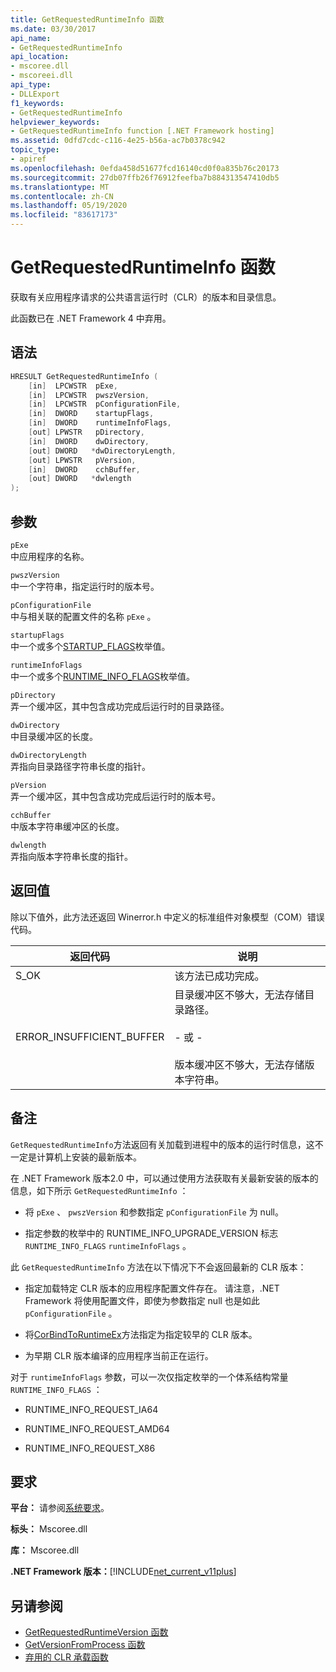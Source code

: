 ```yaml
---
title: GetRequestedRuntimeInfo 函数
ms.date: 03/30/2017
api_name:
- GetRequestedRuntimeInfo
api_location:
- mscoree.dll
- mscoreei.dll
api_type:
- DLLExport
f1_keywords:
- GetRequestedRuntimeInfo
helpviewer_keywords:
- GetRequestedRuntimeInfo function [.NET Framework hosting]
ms.assetid: 0dfd7cdc-c116-4e25-b56a-ac7b0378c942
topic_type:
- apiref
ms.openlocfilehash: 0efda458d51677fcd16140cd0f0a835b76c20173
ms.sourcegitcommit: 27db07ffb26f76912feefba7b884313547410db5
ms.translationtype: MT
ms.contentlocale: zh-CN
ms.lasthandoff: 05/19/2020
ms.locfileid: "83617173"
---
```

# <a name="getrequestedruntimeinfo-function"></a>GetRequestedRuntimeInfo 函数
获取有关应用程序请求的公共语言运行时（CLR）的版本和目录信息。  
  
 此函数已在 .NET Framework 4 中弃用。  
  
## <a name="syntax"></a>语法  
  
```cpp  
HRESULT GetRequestedRuntimeInfo (  
    [in]  LPCWSTR  pExe,
    [in]  LPCWSTR  pwszVersion,
    [in]  LPCWSTR  pConfigurationFile,
    [in]  DWORD    startupFlags,
    [in]  DWORD    runtimeInfoFlags,
    [out] LPWSTR   pDirectory,
    [in]  DWORD    dwDirectory,
    [out] DWORD   *dwDirectoryLength,
    [out] LPWSTR   pVersion,
    [in]  DWORD    cchBuffer,
    [out] DWORD   *dwlength  
);  
```  
  
## <a name="parameters"></a>参数  
 `pExe`  
 中应用程序的名称。  
  
 `pwszVersion`  
 中一个字符串，指定运行时的版本号。  
  
 `pConfigurationFile`  
 中与相关联的配置文件的名称 `pExe` 。  
  
 `startupFlags`  
 中一个或多个[STARTUP_FLAGS](startup-flags-enumeration.md)枚举值。  
  
 `runtimeInfoFlags`  
 中一个或多个[RUNTIME_INFO_FLAGS](runtime-info-flags-enumeration.md)枚举值。  
  
 `pDirectory`  
 弄一个缓冲区，其中包含成功完成后运行时的目录路径。  
  
 `dwDirectory`  
 中目录缓冲区的长度。  
  
 `dwDirectoryLength`  
 弄指向目录路径字符串长度的指针。  
  
 `pVersion`  
 弄一个缓冲区，其中包含成功完成后运行时的版本号。  
  
 `cchBuffer`  
 中版本字符串缓冲区的长度。  
  
 `dwlength`  
 弄指向版本字符串长度的指针。  
  
## <a name="return-value"></a>返回值  
 除以下值外，此方法还返回 Winerror.h 中定义的标准组件对象模型（COM）错误代码。  
  
|返回代码|说明|  
|-----------------|-----------------|  
|S_OK|该方法已成功完成。|  
|ERROR_INSUFFICIENT_BUFFER|目录缓冲区不够大，无法存储目录路径。<br /><br /> - 或 -<br /><br /> 版本缓冲区不够大，无法存储版本字符串。|  
  
## <a name="remarks"></a>备注  
 `GetRequestedRuntimeInfo`方法返回有关加载到进程中的版本的运行时信息，这不一定是计算机上安装的最新版本。  
  
 在 .NET Framework 版本2.0 中，可以通过使用方法获取有关最新安装的版本的信息，如下所示 `GetRequestedRuntimeInfo` ：  
  
- 将 `pExe` 、 `pwszVersion` 和参数指定 `pConfigurationFile` 为 null。  
  
- 指定参数的枚举中的 RUNTIME_INFO_UPGRADE_VERSION 标志 `RUNTIME_INFO_FLAGS` `runtimeInfoFlags` 。  
  
 此 `GetRequestedRuntimeInfo` 方法在以下情况下不会返回最新的 CLR 版本：  
  
- 指定加载特定 CLR 版本的应用程序配置文件存在。 请注意，.NET Framework 将使用配置文件，即使为参数指定 null 也是如此 `pConfigurationFile` 。  
  
- 将[CorBindToRuntimeEx](corbindtoruntimeex-function.md)方法指定为指定较早的 CLR 版本。  
  
- 为早期 CLR 版本编译的应用程序当前正在运行。  
  
 对于 `runtimeInfoFlags` 参数，可以一次仅指定枚举的一个体系结构常量 `RUNTIME_INFO_FLAGS` ：  
  
- RUNTIME_INFO_REQUEST_IA64  
  
- RUNTIME_INFO_REQUEST_AMD64  
  
- RUNTIME_INFO_REQUEST_X86  
  
## <a name="requirements"></a>要求  
 **平台：** 请参阅[系统要求](../../get-started/system-requirements.md)。  
  
 **标头：** Mscoree.dll  
  
 **库：** Mscoree.dll  
  
 **.NET Framework 版本：**[!INCLUDE[net_current_v11plus](../../../../includes/net-current-v11plus-md.md)]  
  
## <a name="see-also"></a>另请参阅

- [GetRequestedRuntimeVersion 函数](getrequestedruntimeversion-function.md)
- [GetVersionFromProcess 函数](getversionfromprocess-function.md)
- [弃用的 CLR 承载函数](deprecated-clr-hosting-functions.md)
